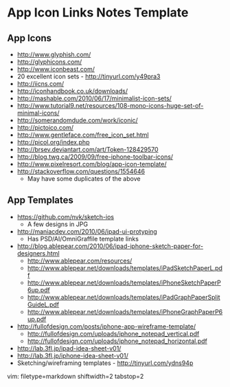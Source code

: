# App Icon Links Notes Template #

## App Icons ##
- http://www.glyphish.com/
- http://glyphicons.com/
- http://www.iconbeast.com/
- 20 excellent icon sets - http://tinyurl.com/y49pra3
- http://iicns.com/
- http://iconhandbook.co.uk/downloads/
- http://mashable.com/2010/06/17/minimalist-icon-sets/
- http://www.tutorial9.net/resources/108-mono-icons-huge-set-of-minimal-icons/
- http://somerandomdude.com/work/iconic/
- http://pictoico.com/
- http://www.gentleface.com/free_icon_set.html
- http://picol.org/index.php
- http://brsev.deviantart.com/art/Token-128429570
- http://blog.twg.ca/2009/09/free-iphone-toolbar-icons/
- http://www.pixelresort.com/blog/app-icon-template/
- http://stackoverflow.com/questions/1554646
  - May have some duplicates of the above

## App Templates ##
- https://github.com/nvk/sketch-ios
  - A few designs in JPG
- http://maniacdev.com/2010/06/ipad-ui-protyping
  - Has PSD/AI/OmniGraffile template links
- http://blog.ablepear.com/2010/06/ipad-iphone-sketch-paper-for-designers.html
  - http://www.ablepear.com/resources/
  - http://www.ablepear.net/downloads/templates/iPadSketchPaperL.pdf
  - http://www.ablepear.net/downloads/templates/iPhoneSketchPaperP6up.pdf
  - http://www.ablepear.net/downloads/templates/iPadGraphPaperSplitGuideL.pdf
  - http://www.ablepear.net/downloads/templates/iPhoneGraphPaperP6up.pdf
- http://fullofdesign.com/posts/iphone-app-wireframe-template/
  - http://fullofdesign.com/uploads/iphone_notepad_vertical.pdf
  - http://fullofdesign.com/uploads/iphone_notepad_horizontal.pdf
- http://lab.3fl.jp/ipad-idea-sheet-v01/
- http://lab.3fl.jp/iphone-idea-sheet-v01/
- Sketching/wireframing templates - http://tinyurl.com/ydns94p

vim: filetype=markdown shiftwidth=2 tabstop=2
